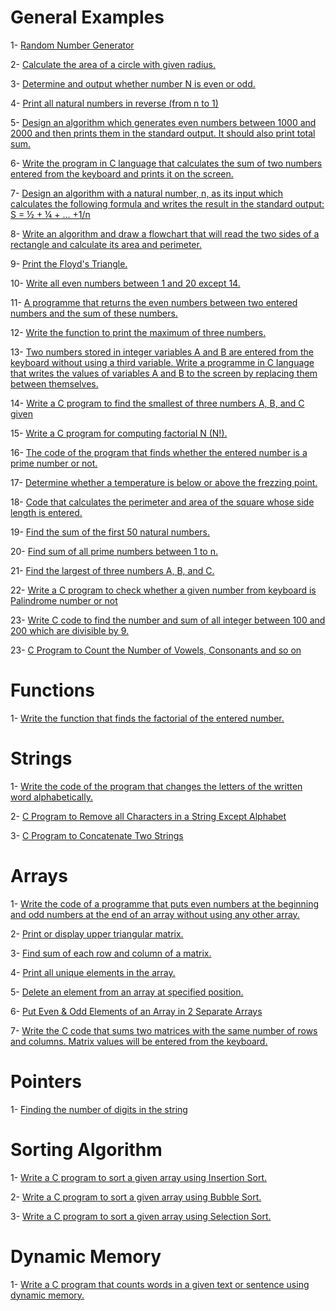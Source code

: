 # General Examples

1- [Random Number Generator](General/randomNumber.c)

2- [Calculate the area of a circle with given radius.](General/circleArea.c)

3- [Determine and output whether number N is even or odd.](General/evenOrOdd.c)

4- [Print all natural numbers in reverse (from n to 1)](General/reverseNatural.c)

5- [Design an algorithm which generates even numbers between 1000 and 2000 and then prints them in the standard output. It should also print total sum.](General/reverseNatural.c)

6- [Write the program in C language that calculates the sum of two numbers entered from the keyboard and prints it on the screen.](General/sumTwoNumbers.c)

7- [Design an algorithm with a natural number, n, as its input which calculates the following formula and writes the result in the standard output: S = ½ + ¼ + … +1/n](General/calculateFormula.c)

8- [Write an algorithm and draw a flowchart that will read the two sides of a rectangle and calculate its area and perimeter.](General/rectangle.c)

9- [Print the Floyd's Triangle.](General/floydTriangle.c)

10- [Write all even numbers between 1 and 20 except 14.](General/evenNumbers.c)

11- [A programme that returns the even numbers between two entered numbers and the sum of these numbers.](General/evenSum.c)

12- [Write the function to print the maximum of three numbers.](General/maxNumber.c)

13- [Two numbers stored in integer variables A and B are entered from the keyboard without using a third variable. Write a programme in C language that writes the values of variables A and B to the screen by replacing them between themselves.](General/replace.c)

14- [Write a C program to find the smallest of three numbers A, B, and C given](General/smallest.c)

15- [Write a C program for computing factorial N (N!).](General/smallest.c)

16- [The code of the program that finds whether the entered number is a prime number or not.](General/primeNumber.c)

17- [Determine whether a temperature is below or above the frezzing point.](General/celsius.c)

18- [Code that calculates the perimeter and area of the square whose side length is entered.](General/perimeter.c)

19- [Find the sum of the first 50 natural numbers.](General/sum.c)

20- [Find sum of all prime numbers between 1 to n. ](General/primeSum.c)

21- [Find the largest of three numbers A, B, and C. ](General/largestNumber.c)

22- [Write a C program to check whether a given number from keyboard is Palindrome number or not](General/palindrome.c)

23- [Write C code to find the number and sum of all integer between 100 and 200 which are divisible by 9.](General/divisible.c)

23- [C Program to Count the Number of Vowels, Consonants and so on](General/count.c)

# Functions

1- [Write the function that finds the factorial of the entered number.](Functions/factorial.c)

# Strings

1- [Write the code of the program that changes the letters of the written word alphabetically.](Strings/alphabet.c)

2- [C Program to Remove all Characters in a String Except Alphabet ](Strings/remove.c)

3- [C Program to Concatenate Two Strings](Strings/concatenate.c)

# Arrays

1- [Write the code of a programme that puts even numbers at the beginning and odd numbers at the end of an array without using any other array.](Arrays/evenAndOdd.c)

2- [Print or display upper triangular matrix.](Arrays/triangularMatrix.c)

3- [Find sum of each row and column of a matrix.](Arrays/sumRowAndColumn.c)

4- [Print all unique elements in the array.](Arrays/uniqueElements.c)

5- [Delete an element from an array at specified position.](Arrays/deleteElement.c)

6- [Put Even & Odd Elements of an Array in 2 Separate Arrays ](Arrays/separateEvenOdd.c)

7- [Write the C code that sums two matrices with the same number of rows and columns. Matrix values will be entered from the keyboard.](Arrays/sumMatrices.c)

# Pointers

1- [Finding the number of digits in the string](Pointers/countNumbers.c)

# Sorting Algorithm

1- [Write a C program to sort a given array using Insertion Sort.](Sorting%20Algorithm/insertionSort.c)

2- [Write a C program to sort a given array using Bubble Sort.](Sorting%20Algorithm/bubbleSort.c)

3- [Write a C program to sort a given array using Selection Sort.](Sorting%20Algorithm/selectionSort.c)

# Dynamic Memory

1- [Write a C program that counts words in a given text or sentence using dynamic memory.](Dynamic%20Memory/countWords.c)